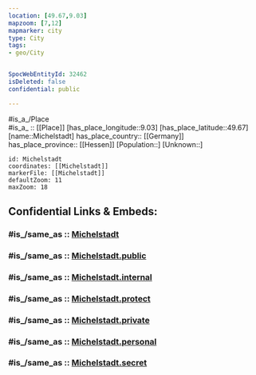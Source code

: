 ```yaml
---
location: [49.67,9.03] 
mapzoom: [7,12] 
mapmarker: city 
type: City
tags:
- geo/City


SpocWebEntityId: 32462
isDeleted: false
confidential: public

---
```

#is_a_/Place  
#is_a_ :: [[Place]] 
[has_place_longitude::9.03] 
[has_place_latitude::49.67] 
[name::Michelstadt] 
has_place_country:: [[Germany]]  
has_place_province:: [[Hessen]] 
[Population::] 
[Unknown::] 


```leaflet
id: Michelstadt
coordinates: [[Michelstadt]] 
markerFile: [[Michelstadt]] 
defaultZoom: 11 
maxZoom: 18
```


## Confidential Links & Embeds: 

### #is_/same_as :: [Michelstadt](/_Standards/Earth/Continent/Europe/Europe~Central/Germany/Germany~West/Hessen/counties~Hessen/Odenwaldkreis/cities~Odenwald/Michelstadt.md) 

### #is_/same_as :: [Michelstadt.public](/_public/Earth/Continent/Europe/Europe~Central/Germany/Germany~West/Hessen/counties~Hessen/Odenwaldkreis/cities~Odenwald/Michelstadt.public.md) 

### #is_/same_as :: [Michelstadt.internal](/_internal/Earth/Continent/Europe/Europe~Central/Germany/Germany~West/Hessen/counties~Hessen/Odenwaldkreis/cities~Odenwald/Michelstadt.internal.md) 

### #is_/same_as :: [Michelstadt.protect](/_protect/Earth/Continent/Europe/Europe~Central/Germany/Germany~West/Hessen/counties~Hessen/Odenwaldkreis/cities~Odenwald/Michelstadt.protect.md) 

### #is_/same_as :: [Michelstadt.private](/_private/Earth/Continent/Europe/Europe~Central/Germany/Germany~West/Hessen/counties~Hessen/Odenwaldkreis/cities~Odenwald/Michelstadt.private.md) 

### #is_/same_as :: [Michelstadt.personal](/_personal/Earth/Continent/Europe/Europe~Central/Germany/Germany~West/Hessen/counties~Hessen/Odenwaldkreis/cities~Odenwald/Michelstadt.personal.md) 

### #is_/same_as :: [Michelstadt.secret](/_secret/Earth/Continent/Europe/Europe~Central/Germany/Germany~West/Hessen/counties~Hessen/Odenwaldkreis/cities~Odenwald/Michelstadt.secret.md)

